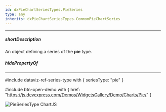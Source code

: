 ```yaml
---
id: dxPieChartSeriesTypes.PieSeries
type: any
inherits: dxPieChartSeriesTypes.CommonPieChartSeries
---
```

---
##### shortDescription
An object defining a series of the **pie** type.

##### hidePropertyOf

---
#include dataviz-ref-series-type with { 
    seriesType: "pie"
}

#include btn-open-demo with {
    href: "https://js.devexpress.com/Demos/WidgetsGallery/Demo/Charts/Pie/"
}

![PieSeriesType ChartJS](/images/ChartJS/Pie.png)